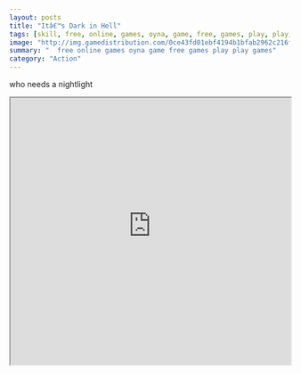```yaml
---
layout: posts
title: "Itâ€™s Dark in Hell"
tags: [skill, free, online, games, oyna, game, free, games, play, play, games]
image: "http://img.gamedistribution.com/0ce43fd01ebf4194b1bfab2962c216f8.jpg"
summary: "  free online games oyna game free games play play games"
category: "Action"
---
```


who needs a nightlight

<iframe width="100%" height="480px;" src="http://flash.gamedistribution.com?game=0ce43fd01ebf4194b1bfab2962c216f8"></iframe>